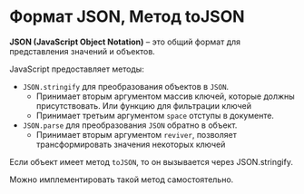 # Формат JSON, Метод toJSON

**JSON (JavaScript Object Notation)** – это общий формат для представления значений и объектов. 

JavaScript предоставляет методы:

- `JSON.stringify` для преобразования объектов в `JSON`.
  - Принимает вторым аргументом массив ключей, которые должны присутствовать. Или функцию для фильтрации ключей
  - Принимает третьим аргументом `space` отступы в документе.
- `JSON.parse` для преобразования `JSON` обратно в объект.
  - Принимает вторым аргументом `reviver`, позволяет трансформировать значения некоторых ключей

Если объект имеет метод `toJSON`, то он вызывается через JSON.stringify.

Можно имплементировать такой метод самостоятельно.
